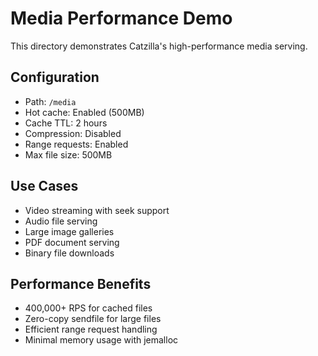# Media Performance Demo

This directory demonstrates Catzilla's high-performance media serving.

## Configuration
- Path: `/media`
- Hot cache: Enabled (500MB)
- Cache TTL: 2 hours
- Compression: Disabled
- Range requests: Enabled
- Max file size: 500MB

## Use Cases
- Video streaming with seek support
- Audio file serving
- Large image galleries
- PDF document serving
- Binary file downloads

## Performance Benefits
- 400,000+ RPS for cached files
- Zero-copy sendfile for large files
- Efficient range request handling
- Minimal memory usage with jemalloc
